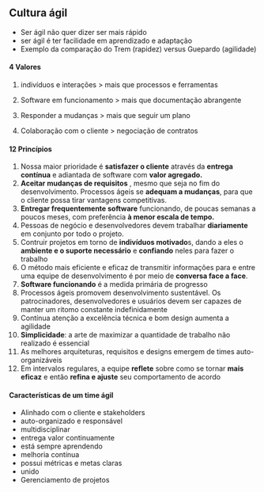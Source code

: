 ## Cultura ágil

- Ser ágil não quer dizer ser mais rápido
- ser ágil é ter facilidade em aprendizado e adaptação
- Exemplo da comparação do Trem (rapidez) versus Guepardo (agilidade)

#### 4 Valores

1. indivíduos e interações > mais que processos e ferramentas

2. Software em funcionamento > mais que documentação abrangente
3. Responder a mudanças > mais que seguir um plano
4. Colaboração com o cliente > negociação de contratos

#### 12 Princípios

1. Nossa maior prioridade é **satisfazer o cliente** através da **entrega contínua** e adiantada de software com **valor agregado.**
2. **Aceitar mudanças de requisitos** , mesmo que seja no fim do desenvolvimento. Processos ágeis se **adequam a mudanças**, para que o cliente possa tirar vantagens competitivas.
3. **Entregar frequentemente software** funcionando, de poucas semanas a poucos meses, com preferência **à menor escala de tempo.**
4. Pessoas de negócio e desenvolvedores devem trabalhar **diariamente** em conjunto por todo o projeto.
5. Contruir projetos em torno de **indivíduos motivado**s, dando a eles o **ambiente e o suporte necessário** e **confiando** neles para fazer o trabalho
6. O método mais eficiente e eficaz de transmitir informações para e entre uma equipe de desenvolvimento é por meio de **conversa face a face**.
7. **Software funcionando** é a medida primária de progresso
8. Processos ágeis promovem desenvolvimento sustentável. Os patrocinadores, desenvolvedores e usuários devem ser capazes de manter um ritomo constante indefinidamente
9. Contínua atenção a excelência técnica e bom design aumenta a agilidade
10. **Simplicidade**: a arte de maximizar a quantidade de trabalho não realizado é essencial
11. As melhores arquiteturas, requisitos e designs emergem de times auto-organizáveis
12. Em intervalos regulares, a equipe **reflete** sobre como se tornar **mais eficaz** e então **refina e ajuste** seu comportamento de acordo

#### Características de um time ágil

- Alinhado com o cliente e stakeholders
- auto-organizado e responsável
- multidisciplinar
- entrega valor continuamente
- está sempre aprendendo
- melhoria contínua
- possui métricas e metas claras
- unido
- Gerenciamento de projetos

